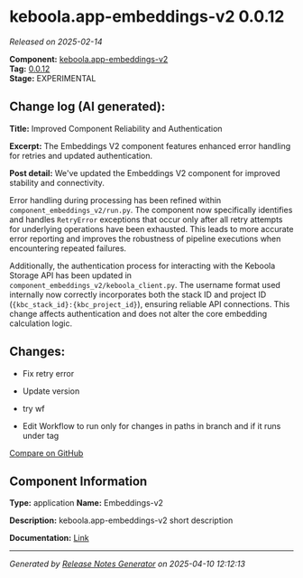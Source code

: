 #  keboola.app-embeddings-v2 0.0.12

_Released on 2025-02-14_

**Component:** [keboola.app-embeddings-v2](https://github.com/keboola/component-embeddings-v2)  
**Tag:** [0.0.12](https://github.com/keboola/component-embeddings-v2/releases/tag/0.0.12)  
**Stage:** EXPERIMENTAL


## Change log (AI generated):
**Title:** Improved Component Reliability and Authentication

**Excerpt:** The Embeddings V2 component features enhanced error handling for retries and updated authentication.

**Post detail:**
We've updated the Embeddings V2 component for improved stability and connectivity.

Error handling during processing has been refined within `component_embeddings_v2/run.py`. The component now specifically identifies and handles `RetryError` exceptions that occur only after all retry attempts for underlying operations have been exhausted. This leads to more accurate error reporting and improves the robustness of pipeline executions when encountering repeated failures.

Additionally, the authentication process for interacting with the Keboola Storage API has been updated in `component_embeddings_v2/keboola_client.py`. The username format used internally now correctly incorporates both the stack ID and project ID (`{kbc_stack_id}:{kbc_project_id}`), ensuring reliable API connections. This change affects authentication and does not alter the core embedding calculation logic.



## Changes:



- Fix retry error 




- Update version 




- try wf 




- Edit Workflow to run only for changes in paths in branch and if it runs under tag 



[Compare on GitHub](https://github.com/keboola/component-embeddings-v2/compare/0.0.11...0.0.12)



## Component Information
**Type:** application
**Name:** Embeddings-v2

**Description:** keboola.app-embeddings-v2 short description


**Documentation:** [Link](https://github.com/keboola/component-embeddings-v2/blob/master/README.md)



---
_Generated by [Release Notes Generator](https://github.com/keboola/release-notes-generator)
on 2025-04-10 12:12:13_